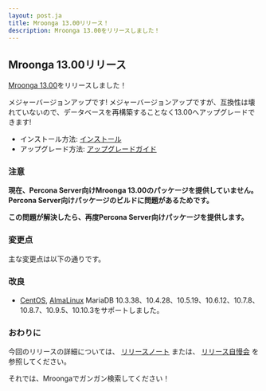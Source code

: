 ```yaml
---
layout: post.ja
title: Mroonga 13.00リリース！
description: Mroonga 13.00をリリースしました！
---
```


## Mroonga 13.00リリース

[Mroonga 13.00](/ja/docs/news.html#release-13-00)をリリースしました！

メジャーバージョンアップです! メジャーバージョンアップですが、互換性は壊れていないので、データベースを再構築することなく13.00へアップグレードできます!

* インストール方法: [インストール](/ja/docs/install.html)
* アップグレード方法: [アップグレードガイド](/ja/docs/upgrade.html)

### 注意

**現在、Percona Server向けMroonga 13.00のパッケージを提供していません。Percona Server向けパッケージのビルドに問題があるためです。**

**この問題が解決したら、再度Percona Server向けパッケージを提供します。**

### 変更点

主な変更点は以下の通りです。

### 改良

* [CentOS](/ja/docs/install/centos.html), [AlmaLinux](/ja/docs/install/almalinux.html) MariaDB 10.3.38、10.4.28、10.5.19、10.6.12、10.7.8、10.8.7、10.9.5、10.10.3をサポートしました。

### おわりに

今回のリリースの詳細については、 [リリースノート](/ja/docs/news.html#release-13-00) または、 [リリース自慢会](https://www.youtube.com/playlist?list=PLKb0MEIU7gvRxTDecELqAOzOsa21dSwtU) を参照してください。

それでは、Mroongaでガンガン検索してください！
